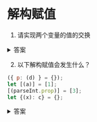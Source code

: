 # 解构赋值

1. 请实现两个变量的值的交换

<details>
<summary>答案</summary>

```js
let a = 1;
let b = 2;

[b, a] = [a, b];
```
</details>

2. 以下解构赋值会发生什么？

```js
({ p: (d) } = {});
let [(a)] = [1];
[(parseInt.prop)] = [3];
let {(x): c} = {};
```

<details>
<summary>答案</summary>

```js
({ p: (d) } = {}); //d undefined
let [(a)] = [1]; //抛出错误 Invalid destructuring assignment target
[(parseInt.prop)] = [3];//parseInt.prop 3
let {(x): c} = {};//抛出错误 Invalid destructuring assignment target
```
规则：`赋值语句`的`非模式部分`，可以使用圆括号。而`声明语句`的`模式部分`和`非模式部分`都不能使用圆括号，`赋值语句`的`模式部分`也不能使用圆括号。
</details>